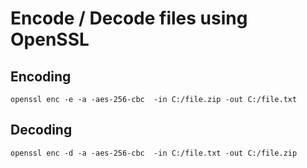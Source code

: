 # Encode / Decode files using OpenSSL

## Encoding

    openssl enc -e -a -aes-256-cbc  -in C:/file.zip -out C:/file.txt

    
## Decoding

    openssl enc -d -a -aes-256-cbc  -in C:/file.txt -out C:/file.zip
